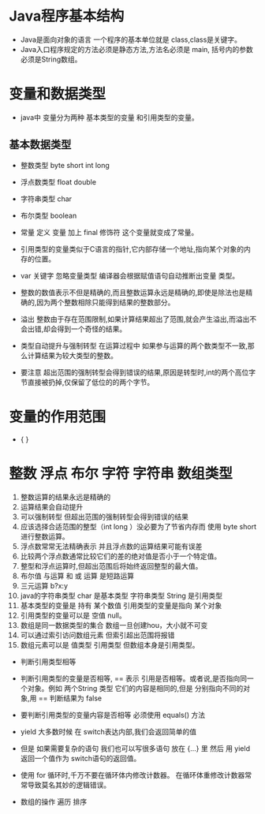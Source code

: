 # Java程序基本结构
* Java是面向对象的语言 一个程序的基本单位就是 class,class是关键字。
* Java入口程序规定的方法必须是静态方法,方法名必须是 main, 括号内的参数必须是String数组。
# 变量和数据类型
* java中 变量分为两种  基本类型的变量 和引用类型的变量。
## 基本数据类型
* 整数类型  byte short int long
* 浮点数类型  float  double
* 字符串类型  char
* 布尔类型  boolean
* 常量 定义 变量 加上 final 修饰符 这个变量就变成了常量。

* 引用类型的变量类似于C语言的指针,它内部存储一个地址,指向某个对象的内存的位置。
* var 关键字 忽略变量类型  编译器会根据赋值语句自动推断出变量 类型。
* 整数的数值表示不但是精确的,而且整数运算永远是精确的,即使是除法也是精确的,因为两个整数相除只能得到结果的整数部分。
* 溢出 整数由于存在范围限制,如果计算结果超出了范围,就会产生溢出,而溢出不会出错,却会得到一个奇怪的结果。
* 类型自动提升与强制转型 在运算过程中 如果参与运算的两个数类型不一致,那么计算结果为较大类型的整数。 
* 要注意 超出范围的强制转型会得到错误的结果,原因是转型时,int的两个高位字节直接被扔掉,仅保留了低位的的两个字节。
# 变量的作用范围
* { }

# 整数 浮点 布尔 字符 字符串 数组类型 
1. 整数运算的结果永远是精确的
2. 运算结果会自动提升
3. 可以强制转型 但超出范围的强制转型会得到错误的结果
3. 应该选择合适范围的整型（int long ）没必要为了节省内存而 使用 byte short 进行整数运算。
4. 浮点数常常无法精确表示 并且浮点数的运算结果可能有误差
5. 比较两个浮点数通常比较它们的差的绝对值是否小于一个特定值。
6. 整型和浮点运算时,但超出范围后将始终返回整型的最大值。
7. 布尔值 与运算 和 或 运算 是短路运算
8. 三元运算 b?x:y
9. java的字符串类型 char 是基本类型 字符串类型 String 是引用类型
10. 基本类型的变量是 持有 某个数值 引用类型的变量是指向 某个对象
11. 引用类型的变量可以是 空值 null。
12. 数组是同一数据类型的集合 数组一旦创建hou，大小就不可变
12. 可以通过索引访问数组元素 但索引超出范围将报错
13. 数组元素可以是 值类型 引用类型 但数组本身是引用类型。


* 判断引用类型相等
* 判断引用类型的变量是否相等, == 表示 引用是否相等。或者说,是否指向同一个对象。例如 两个String 类型 它们的内容是相同的,但是 分别指向不同的对象,用 == 判断结果为 false
* 要判断引用类型的变量内容是否相等 必须使用 equals() 方法


* yield 大多数时候 在 switch表达内部,我们会返回简单的值
* 但是 如果需要复杂的语句 我们也可以写很多语句 放在 {...} 里 然后 用 yield 返回一个值作为 switch语句的返回值。

* 使用 for 循环时,千万不要在循环体内修改计数器。 在循环体重修改计数器常常导致莫名其妙的逻辑错误。
* 数组的操作  遍历 排序